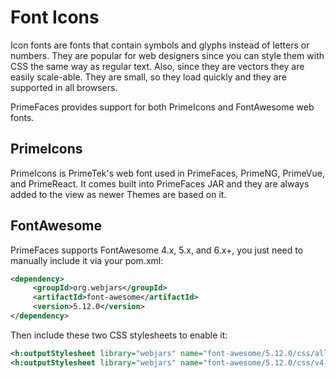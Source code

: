 # Font Icons

Icon fonts are fonts that contain symbols and glyphs instead of letters or numbers.
They are popular for web designers since you can style them with CSS the same way as regular text.
Also, since they are vectors they are easily scale-able.
They are small, so they load quickly and they are supported in all browsers.

PrimeFaces provides support for both PrimeIcons and FontAwesome web fonts.

## PrimeIcons

PrimeIcons is PrimeTek's web font used in PrimeFaces, PrimeNG, PrimeVue, and PrimeReact.
It comes built into PrimeFaces JAR and they are always added to the view as newer Themes are based on it.

## FontAwesome
PrimeFaces supports FontAwesome 4.x, 5.x, and 6.x+, you just need to manually include it via your pom.xml:

```xml
<dependency>
     <groupId>org.webjars</groupId>
     <artifactId>font-awesome</artifactId>
     <version>5.12.0</version>
</dependency>
```

Then include these two CSS stylesheets to enable it:
```xml
<h:outputStylesheet library="webjars" name="font-awesome/5.12.0/css/all.min-jsf.css" />
<h:outputStylesheet library="webjars" name="font-awesome/5.12.0/css/v4-shims.min-jsf.css" />
```
